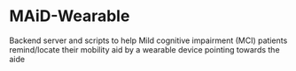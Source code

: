 # MAiD-Wearable
Backend server and scripts to help Mild cognitive impairment (MCI) patients remind/locate their mobility aid by a wearable device pointing towards the aide
